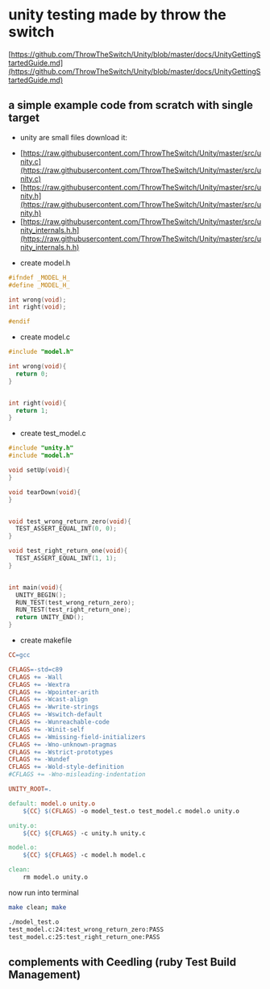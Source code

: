 # unity testing made by throw the switch

[https://github.com/ThrowTheSwitch/Unity/blob/master/docs/UnityGettingStartedGuide.md](https://github.com/ThrowTheSwitch/Unity/blob/master/docs/UnityGettingStartedGuide.md)

## a simple example code from scratch with single target

- unity are small files download it:
 + [https://raw.githubusercontent.com/ThrowTheSwitch/Unity/master/src/unity.c](https://raw.githubusercontent.com/ThrowTheSwitch/Unity/master/src/unity.c)
 + [https://raw.githubusercontent.com/ThrowTheSwitch/Unity/master/src/unity.h](https://raw.githubusercontent.com/ThrowTheSwitch/Unity/master/src/unity.h)
 + [https://raw.githubusercontent.com/ThrowTheSwitch/Unity/master/src/unity_internals.h.h](https://raw.githubusercontent.com/ThrowTheSwitch/Unity/master/src/unity_internals.h.h)


- create model.h

```c
#ifndef _MODEL_H_
#define _MODEL_H_

int wrong(void);
int right(void);

#endif
```

- create model.c

```c
#include "model.h"

int wrong(void){
  return 0;
}


int right(void){
  return 1;
}
```

- create test_model.c

```c
#include "unity.h"
#include "model.h"

void setUp(void){
}

void tearDown(void){
}


void test_wrong_return_zero(void){
  TEST_ASSERT_EQUAL_INT(0, 0);
}

void test_right_return_one(void){
  TEST_ASSERT_EQUAL_INT(1, 1);
}


int main(void){
  UNITY_BEGIN();
  RUN_TEST(test_wrong_return_zero);
  RUN_TEST(test_right_return_one);
  return UNITY_END();
}

```

- create makefile

```makefile
CC=gcc

CFLAGS=-std=c89
CFLAGS += -Wall
CFLAGS += -Wextra
CFLAGS += -Wpointer-arith
CFLAGS += -Wcast-align
CFLAGS += -Wwrite-strings
CFLAGS += -Wswitch-default
CFLAGS += -Wunreachable-code
CFLAGS += -Winit-self
CFLAGS += -Wmissing-field-initializers
CFLAGS += -Wno-unknown-pragmas
CFLAGS += -Wstrict-prototypes
CFLAGS += -Wundef
CFLAGS += -Wold-style-definition
#CFLAGS += -Wno-misleading-indentation

UNITY_ROOT=.

default: model.o unity.o
	${CC} $(CFLAGS) -o model_test.o test_model.c model.o unity.o

unity.o:
	${CC} ${CFLAGS} -c unity.h unity.c

model.o:
	${CC} ${CFLAGS} -c model.h model.c

clean:
	rm model.o unity.o
```


now run into terminal

```bash
make clean; make

./model_test.o 
test_model.c:24:test_wrong_return_zero:PASS
test_model.c:25:test_right_return_one:PASS
```


## complements with Ceedling (ruby Test Build Management)